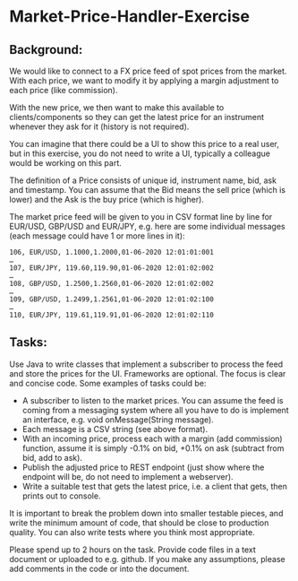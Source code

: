 # Market-Price-Handler-Exercise

## Background:
We would like to connect to a FX price feed of spot prices from the market. With each price, we want to modify it by applying a margin adjustment to each price (like commission). 

With the new price, we then want to make this available to clients/components so they can get the latest price for an instrument whenever they ask for it (history is not required).

You can imagine that there could be a UI to show this price to a real user, but in this exercise, you do not need to write a UI, typically a colleague would be working on this part.

The definition of a Price consists of unique id, instrument name, bid, ask and timestamp. You can assume that the Bid means the sell price (which is lower) and the Ask is the buy price (which is higher).

The market price feed will be given to you in CSV format line by line for EUR/USD, GBP/USD and EUR/JPY, e.g. here are some individual messages (each message could have 1 or more lines in it):

```
106, EUR/USD, 1.1000,1.2000,01-06-2020 12:01:01:001
…
107, EUR/JPY, 119.60,119.90,01-06-2020 12:01:02:002
…
108, GBP/USD, 1.2500,1.2560,01-06-2020 12:01:02:002
…
109, GBP/USD, 1.2499,1.2561,01-06-2020 12:01:02:100
…
110, EUR/JPY, 119.61,119.91,01-06-2020 12:01:02:110
```

## Tasks:
Use Java to write classes that implement a subscriber to process the feed and store the prices for the UI. Frameworks are optional. The focus is clear and concise code. 
Some examples of tasks could be:
* A subscriber to listen to the market prices. You can assume the feed is coming from a messaging system where all you have to do is implement an interface, e.g. void onMessage(String message).
* Each message is a CSV string (see above format).
* With an incoming price, process each with a margin (add commission) function, assume it is simply  -0.1% on bid, +0.1% on ask (subtract from bid, add to ask). 
* Publish the adjusted price to REST endpoint (just show where the endpoint will be, do not need to implement a webserver).
* Write a suitable test that gets the latest price, i.e. a client that gets, then prints out to console.

It is important to break the problem down into smaller testable pieces, and write the minimum amount of code, that should be close to production quality. You can also write tests where you think most appropriate.

Please spend up to 2 hours on the task. Provide code files in a text document or uploaded to e.g. github.  If you make any assumptions, please add comments in the code or into the document.
